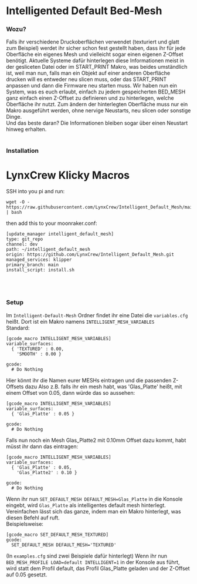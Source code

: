 # Intelligented Default Bed-Mesh

### Wozu?
Falls ihr verschiedene Druckoberflächen verwendet (texturiert und glatt zum Beispiel) werdet ihr sicher schon fest gestellt haben, dass ihr für jede Oberfläche ein eigenes Mesh und vielleicht sogar einen eigenen Z-Offset benötigt.
Aktuelle Systeme dafür hinterlegen diese Informationen meist in der gesliceten Datei oder im START_PRINT Makro, was beides umständlich ist, weil man nun, falls man ein Objekt auf einer anderen Oberfläche drucken will es entweder neu slicen muss, oder das START_PRINT anpassen und dann die Firmware neu starten muss.
Wir haben nun ein System, was es euch erlaubt, einfach zu jedem gespeicherten BED_MESH ganz einfach einen Z-Offset zu definieren und zu hinterlegen, welche Oberfläche ihr nutzt.
Zum ändern der hinterlegten Oberfläche muss nur ein Makro ausgeführt werden, ohne nervige Neustarts, neu slicen oder sonstige Dinge. <br>
Und das beste daran? Die Informationen bleiben sogar über einen Neustart hinweg erhalten.
<br>
<br>

### Installation
# LynxCrew Klicky Macros

SSH into you pi and run:
```
wget -O - https://raw.githubusercontent.com/LynxCrew/Intelligent_Default_Mesh/main/install.sh | bash
```

then add this to your moonraker.conf:
```
[update_manager intelligent_default_mesh]
type: git_repo
channel: dev
path: ~/intelligent_default_mesh
origin: https://github.com/LynxCrew/Intelligent_Default_Mesh.git
managed_services: klipper
primary_branch: main
install_script: install.sh
```



<br>
<br>

### Setup
Im `Intelligent-Default-Mesh` Ordner findet ihr eine Datei die `variables.cfg` heißt. Dort ist ein Makro namens `INTELLIGENT_MESH_VARIABLES` <br>
Standard: 
```
[gcode_macro INTELLIGENT_MESH_VARIABLES]
variable_surfaces:
  { 'TEXTURED' : 0.00,
    'SMOOTH' : 0.00 }

gcode:
  # Do Nothing
```

Hier könnt ihr die Namen eurer MESHs eintragen und die passenden Z-Offsets dazu 
Also z.B. falls ihr ein mesh habt, was 'Glas_Platte' heißt, mit einem Offset von 0.05, dann würde das so aussehen:
```
[gcode_macro INTELLIGENT_MESH_VARIABLES]
variable_surfaces:
  { 'Glas_Platte' : 0.05 }

gcode:
  # Do Nothing
```
Falls nun noch ein Mesh Glas_Platte2 mit 0.10mm Offset dazu kommt, habt müsst ihr dann das eintragen:
```
[gcode_macro INTELLIGENT_MESH_VARIABLES]
variable_surfaces:
  { 'Glas_Platte' : 0.05,
    'Glas_Platte2' : 0.10 }

gcode:
  # Do Nothing
````
Wenn ihr nun `SET_DEFAULT_MESH DEFAULT_MESH=Glas_Platte` in die Konsole eingebt, wird `Glas_Platte` als intelligentes default mesh hinterlegt. <br>
Vereinfachen lässt sich das ganze, indem man ein Makro hinterlegt, was diesen Befehl auf ruft. <br>
Beispielsweise: 
```
[gcode_macro SET_DEFAULT_MESH_TEXTURED]
gcode:
  SET_DEFAULT_MESH DEFAULT_MESH='TEXTURED'
```
(In `examples.cfg` sind zwei Beispiele dafür hinterlegt)
Wenn ihr nun `BED_MESH_PROFILE LOAD=default INTELLIGENT=1` in der Konsole aus führt, wird statt dem Profil default, das Profil Glas_Platte geladen und der Z-Offset auf 0.05 gesetzt.
